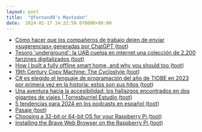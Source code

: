 ```yaml
---
layout: post
title:  "@fernand0's Mastodon"
date:  2024-01-17 14:22:59.070000+00:00
---
```

*  [Cómo hacer que los compañeros de trabajo dejen de enviar «sugerencias» generadas por ChatGPT ](https://www.microsiervos.com/archivo/mundoreal/companeros-trabajo-enviar-sugerencias-generadas-chatgpt.htm) ([toot](https://mastodon.social/@fernand0/111771738378728835))
*  [Tesoro 'underground': la UAB cuelga en internet una colección de 2.200 fanzines digitalizados ](https://www.elperiodico.com/es/ocio-y-cultura/20231115/coleccion-fanzines-digitalizados-universitat-autonoma-barcelona-uab-9464197) ([toot](https://mastodon.social/@fernand0/111771614528456400))
*  [How I built a fully offline smart home, and why you should too ](https://www.androidauthority.com/offline-smart-home-3398608) ([toot](https://mastodon.social/@fernand0/111771534696121246))
*  [19th Century Copy Machine: The Cyclostyle ](https://hackaday.com/2024/01/10/19th-century-copy-machine-the-cyclostyle) ([toot](https://mastodon.social/@fernand0/111771355848964816))
*  [C# es elegido el lenguaje de programación del año de TIOBE en 2023 por primera vez en la historia: estos son sus hitos ](https://www.genbeta.com/actualidad/c-elegido-lenguaje-programacion-ano-tiobe-2023-primera-vez-historia-estos-sus-hito) ([toot](https://mastodon.social/@fernand0/111771327188670665))
*  [Una aventura hacia la accesibilidad: los hallazgos encontrados en dos gigantes de viajes \| Torresburriel Estudio ](https://torresburriel.com/weblog/una-aventura-hacia-la-accesibilidad-los-hallazgos-encontrados-en-dos-gigantes-de-viajes) ([toot](https://mastodon.social/@fernand0/111771145797965228))
*  [5 tendencias para 2024 en los podcasts en español ](https://joseantoniogelado.com/2024/01/08/5-tendencias-para-2024-en-los-podcasts-en-espanol) ([toot](https://mastodon.social/@fernand0/111771053363161135))
*  [Pasaje ](https://www.flickr.com/photos/fernand0/53457114471) ([toot](https://mastodon.social/@fernand0/111771010610158352))
*  [Choosing a 32-bit or 64-bit OS for your Raspberry Pi  ](https://pimylifeup.com/raspberry-pi-os-32-bit-vs-64-bit/) ([toot](https://mastodon.social/@fernand0/111770906170166016))
*  [Installing the Brave Web Browser on the Raspberry Pi  ](https://pimylifeup.com/raspberry-pi-brave-browser/) ([toot](https://mastodon.social/@fernand0/111770865877452441))
